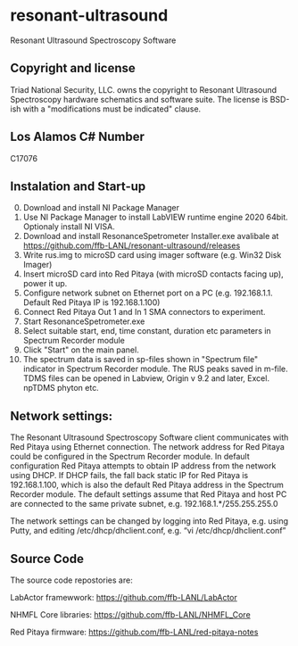 # resonant-ultrasound
Resonant Ultrasound Spectroscopy Software


Copyright and license
---------------------

Triad National Security, LLC. owns the copyright to Resonant Ultrasound Spectroscopy hardware schematics and software suite.  The license is BSD-ish with a "modifications must be indicated" clause.

## Los Alamos C# Number
C17076

## Instalation and Start-up
0. Download and install NI Package Manager
1. Use NI Package Manager to install LabVIEW runtime engine 2020 64bit. Optionaly install NI VISA.
2. Download and install ResonanceSpetrometer Installer.exe avalibale at https://github.com/ffb-LANL/resonant-ultrasound/releases
3. Write rus.img to microSD card using imager software (e.g. Win32 Disk Imager)
4. Insert microSD card into Red Pitaya (with microSD contacts facing up), power it up.
5. Configure network subnet on Ethernet port on a PC  (e.g. 192.168.1.1. Default Red Pitaya IP is 192.168.1.100)
6. Connect Red Pitaya Out 1  and In 1 SMA connectors to experiment.
7. Start ResonanceSpetrometer.exe
8. Select suitable start, end, time constant, duration etc parameters in Spectrum Recorder module
9. Click "Start" on the main panel.
10. The spectrum data is saved in sp-files shown in "Spectrum file" indicator in Spectrum Recorder module. The RUS peaks saved in m-file. TDMS files can be opened in Labview, Origin v 9.2 and later, Excel. npTDMS phyton etc.

## Network settings:
The Resonant Ultrasound Spectroscopy Software client communicates with Red Pitaya using Ethernet connection. The network address for Red Pitaya could be configured in the Spectrum Recorder module. In default configuration Red Pitaya attempts to obtain IP address from the network using DHCP. If DHCP fails, 
the fall back static IP for Red Pitaya is 192.168.1.100, which is also the default Red Pitaya address in the Spectrum Recorder module. The default settings assume that Red Pitaya and host PC are connected to the same private subnet, e.g. 192.168.1.*/255.255.255.0

The network settings can be changed by logging into Red Pitaya, e.g. using Putty, and editing /etc/dhcp/dhclient.conf, e.g. “vi /etc/dhcp/dhclient.conf”

## Source Code

The source code repostories are:

LabActor framewwork: https://github.com/ffb-LANL/LabActor

NHMFL Core libraries: https://github.com/ffb-LANL/NHMFL_Core

Red Pitaya firmware: https://github.com/ffb-LANL/red-pitaya-notes
